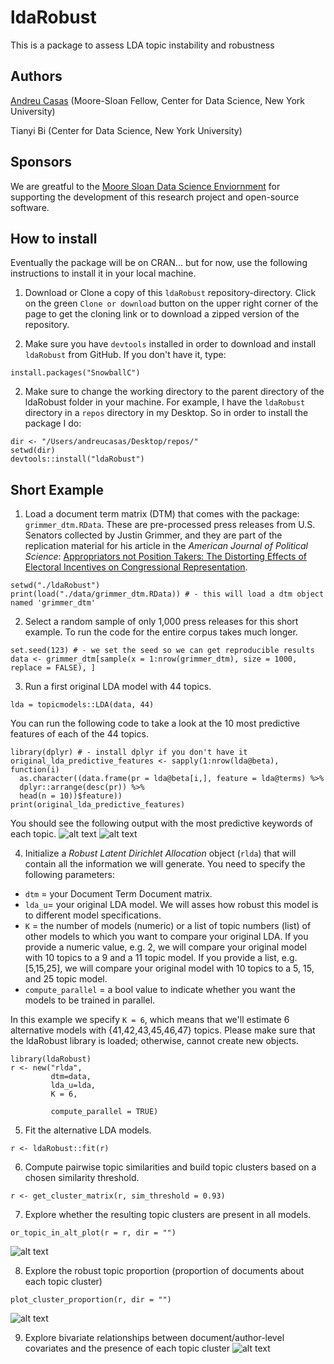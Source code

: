 # ldaRobust
This is a package to assess LDA topic instability and robustness

## Authors
[Andreu Casas](http://andreucasas.com/) (Moore-Sloan Fellow, Center for Data Science, New York University)

Tianyi Bi (Center for Data Science, New York University)

## Sponsors
We are greatful to the [Moore Sloan Data Science Enviornment](http://msdse.org/) for supporting the development of this research project and open-source software.


## How to install

Eventually the package will be on CRAN... but for now, use the following instructions to install it in your local machine.

1. Download or Clone a copy of this `ldaRobust` repository-directory.
Click on the green `Clone or download` button on the upper right corner of the page to get the cloning link or to download a zipped version of the repository.

2. Make sure you have `devtools` installed in order to download and install `ldaRobust` from GitHub.
If you don't have it, type:
```
install.packages("SnowballC")
```

2. Make sure to change the working directory to the parent directory of the ldaRobust folder in your machine.
For example, I have the `ldaRobust` directory in a `repos` directory in my Desktop. So in order to install the package I do:
```
dir <- "/Users/andreucasas/Desktop/repos/"
setwd(dir)
devtools::install("ldaRobust")
```

## Short Example

1. Load a document term matrix (DTM) that comes with the package: `grimmer_dtm.RData`. These are pre-processed press releases from U.S. Senators collected by Justin Grimmer, and they are part of the replication material for his article in the _American Journal of Political Science_: [Appropriators not Position Takers: The Distorting Effects of Electoral Incentives on Congressional Representation](https://onlinelibrary.wiley.com/doi/abs/10.1111/ajps.12000).
```
setwd("./ldaRobust")
print(load("./data/grimmer_dtm.RData)) # - this will load a dtm object named 'grimmer_dtm'
```

2. Select a random sample of only 1,000 press releases for this short example. To run the code for the entire corpus takes much longer.
```
set.seed(123) # - we set the seed so we can get reproducible results
data <- grimmer_dtm[sample(x = 1:nrow(grimmer_dtm), size = 1000, replace = FALSE), ]
```

3. Run a first original LDA model with 44 topics.
```
lda = topicmodels::LDA(data, 44)
```

You can run the following code to take a look at the 10 most predictive features of each of the 44 topics.
```
library(dplyr) # - install dplyr if you don't have it
original_lda_predictive_features <- sapply(1:nrow(lda@beta), function(i)
  as.character((data.frame(pr = lda@beta[i,], feature = lda@terms) %>% 
  dplyr::arrange(desc(pr)) %>%
  head(n = 10))$feature))
print(original_lda_predictive_features)
```
You should see the following output with the most predictive keywords of each topic.
![alt text](https://github.com/CasAndreu/ldaRobust/blob/master/images/grimmer_example_top_features_01.png)
![alt text](https://github.com/CasAndreu/ldaRobust/blob/master/images/grimmer_example_top_features_02.png)

4. Initialize a _Robust Latent Dirichlet Allocation_ object (`rlda`) that will contain all the information we will generate. You need to specify the following parameters:
  - `dtm` = your Document Term Document matrix.
  - `lda_u`= your original LDA model. We will asses how robust this model is to different model specifications.
  - `K` = the number of models (numeric) or a list of topic numbers (list) of other models to which you want to compare your original LDA. If you provide a numeric value, e.g. 2, we will compare your original model with 10 topics to a 9 and a 11 topic model. If you provide a list, e.g. [5,15,25], we will compare your original model with 10 topics to a 5, 15, and 25 topic model.
  - `compute_parallel` = a bool value to indicate whether you want the models to be trained in parallel.
  
In this example we specify `K = 6`, which means that we'll estimate 6 alternative models with {41,42,43,45,46,47} topics. Please make sure that the ldaRobust library is loaded; otherwise, cannot create new objects.
```
library(ldaRobust)
r <- new("rlda", 
         dtm=data, 
         lda_u=lda, 
         K = 6,
         
         compute_parallel = TRUE)
```

5. Fit the alternative LDA models.
```
r <- ldaRobust::fit(r)
```

6. Compute pairwise topic similarities and build topic clusters based on a chosen similarity threshold.
```
r <- get_cluster_matrix(r, sim_threshold = 0.93)
```

7. Explore whether the resulting topic clusters are present in all models.
```
or_topic_in_alt_plot(r = r, dir = "")
```
![alt text](https://github.com/CasAndreu/ldaRobust/blob/master/images/topic_presence_grimmer_sample_41_47_80phi.png)

8. Explore the robust topic proportion (proportion of documents about each topic cluster)
```
plot_cluster_proportion(r, dir = "")
```
![alt text](https://github.com/CasAndreu/ldaRobust/blob/master/images/prop_docs_in_each_cluster_by_topic_grimmer_sample_41_47.png)

9. Explore bivariate relationships between document/author-level covariates and the presence of each topic cluster
![alt text](https://github.com/CasAndreu/ldaRobust/blob/master/images/covariates_ensemble_first_differences_41_47-STRICT.png)
